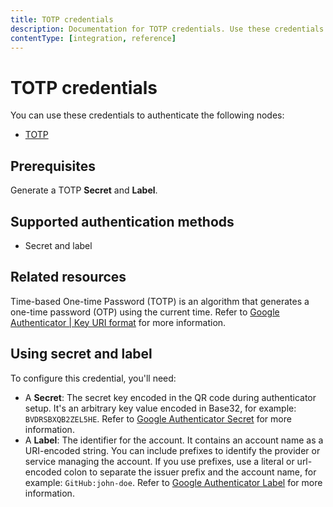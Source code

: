 ```yaml
---
title: TOTP credentials
description: Documentation for TOTP credentials. Use these credentials to authenticate TOTP in n8n, a workflow automation platform.
contentType: [integration, reference]
---
```


# TOTP credentials

You can use these credentials to authenticate the following nodes:

- [TOTP](/integrations/builtin/core-nodes/n8n-nodes-base.totp.md)

## Prerequisites

Generate a TOTP **Secret** and **Label**.

## Supported authentication methods

- Secret and label

## Related resources

Time-based One-time Password (TOTP) is an algorithm that generates a one-time password (OTP) using the current time. Refer to [Google Authenticator | Key URI format](https://github.com/google/google-authenticator/wiki/Key-Uri-Format) for more information.

## Using secret and label

To configure this credential, you'll need:

- A **Secret**: The secret key encoded in the QR code during authenticator setup. It's an arbitrary key value encoded in Base32, for example: `BVDRSBXQB2ZEL5HE`. Refer to [Google Authenticator Secret](https://github.com/google/google-authenticator/wiki/Key-Uri-Format#secret) for more information.
- A **Label**: The identifier for the account. It contains an account name as a URI-encoded string. You can include prefixes to identify the provider or service managing the account. If you use prefixes, use a literal or url-encoded colon to separate the issuer prefix and the account name, for example: `GitHub:john-doe`. Refer to [Google Authenticator Label](https://github.com/google/google-authenticator/wiki/Key-Uri-Format#label) for more information.
